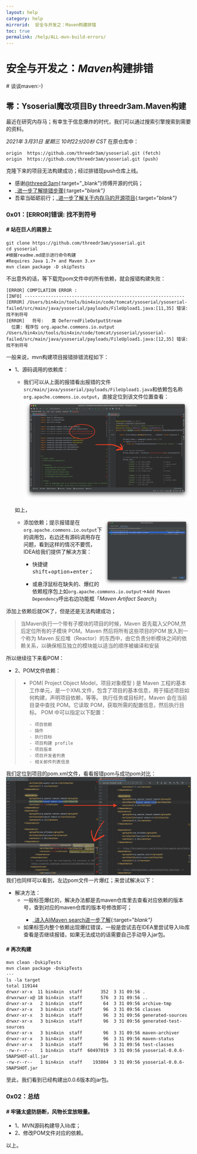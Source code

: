 ```yaml
---
layout: help
category: help
mirrorid:  安全与开发之：Maven构建排错
toc: true
permalink: /help/ALL-mvn-build-errors/
---
```


<h1>安全与开发之：<em>Maven</em>构建排错</h1>
# 谈谈maven:-)

## 零：Ysoserial魔改项目By threedr3am.Maven构建

最近在研究内存马；有幸生于信息爆炸的时代，我们可以通过搜索引擎搜索到需要的资料。

*2021年 3月31日 星期三 10时22分20秒 CST* 在原仓库中：
```
origin  https://github.com/threedr3am/ysoserial.git (fetch)
origin  https://github.com/threedr3am/ysoserial.git (push)
```
克隆下来的项目无法构建成功；经过排错现push仓库上线。

 * 感谢[@threedr3am](https://github.com/threedr3am/){:target="_blank"}师傅开源的代码；
 * _[进一步了解排错步骤](https://about.sentrylab.cn/help/ALL-mvn-build-errors/){:target="_blank"}_ 
 * 吾辈当砥砺前行；_[进一步了解关于内存马的开源项目](https://github.com/Bin4xin/sweet-ysoserial){:target="_blank"}_


### 0x01：[ERROR]错误: 找不到符号

#### # 站在巨人的肩膀上

```
git clone https://github.com/threedr3am/ysoserial.git
cd ysoserial
#根据readme.md提示进行命令构建
#Requires Java 1.7+ and Maven 3.x+
mvn clean package -D skipTests
```

不出意外的话，等下载完pom文件中的所有依赖，就会报错构建失败：

```
[ERROR] COMPILATION ERROR : 
[INFO] -------------------------------------------------------------
[ERROR] /Users/bin4xin/tools/bin4xin/code/tomcat/ysoserial/ysoserial-failed/src/main/java/ysoserial/payloads/FileUpload1.java:[11,35] 错误: 找不到符号
[ERROR]   符号:   类 DeferredFileOutputStream
  位置: 程序包 org.apache.commons.io.output
/Users/bin4xin/tools/bin4xin/code/tomcat/ysoserial/ysoserial-failed/src/main/java/ysoserial/payloads/FileUpload1.java:[12,35] 错误: 找不到符号
```
一般来说，mvn构建项目报错排错流程如下：

- 1、源码调用的依赖库：
    * 我们可以从上面的报错看出报错的文件`src/main/java/ysoserial/payloads/FileUpload1.java`和依赖包名称`org.apache.commons.io.output`，直接定位到该文件位置查看：
![](/static/web-image/all-mvn/mvn-java-code-compared.png)
    
    如上，
    
    <img align="right" src="/static/web-image/all-mvn/mvn-java-code-solved1.png" height="50%" width="50%" />
    
    * 添加依赖；提示报错是在`org.apache.commons.io.output`下的调用包，右边还有源码调用存在问题，看到这样的情况不要慌，IDEA给我们提供了解决方案：
        
        * 快捷键<kbd>shift</kbd>+<kbd>option</kbd>+<kbd>enter</kbd>；
    
        * 或悬浮鼠标在缺失的、爆红的依赖程序包上如`org.apache.commons.io.output`->`Add Maven Dependency`呼出右边功能框「_Maven Artifact Search_」


添加上依赖后就OK了，但是还是无法构建成功；

>当Maven执行一个带有子模块的项目的时候，Maven 首先载入父POM,然后定位所有的子模块 POM。Maven 然后将所有这些项目的POM
>放入到一个称为 Maven 反应堆（Reactor）的东西中，由它负责分析模块之间的依赖关系，以确保相互独立的模块能以适当的顺序被编译和安装

所以继续往下来看POM：

- 2、POM文件依赖：

> - POM( Project Object Model，项目对象模型 ) 是 Maven 工程的基本工作单元，是一个XML文件，包含了项目的基本信息，用于描述项目如何构建，声明项目依赖，等等。
>   执行任务或目标时，Maven 会在当前目录中查找 POM。它读取 POM，获取所需的配置信息，然后执行目标。
>   POM 中可以指定以下配置：
>
>       - 项目依赖
>       - 插件
>       - 执行目标
>       - 项目构建 profile
>       - 项目版本
>       - 项目开发者列表
>       - 相关邮件列表信息

我们定位到项目的pom.xml文件，看看报错pom与成功pom对比：
![](/static/web-image/all-mvn/mvn-build-difference-between-pom.png)
我们也同样可以看到，左边pom文件一片爆红；来尝试解决以下：

- 解决方法：
    * 一般<version>标签爆红的，解决办法都是去maven仓库里去查看对应依赖的版本号，查到对应的maven仓库的版本号修改即可；  
        * _[进入AliMaven search进一步了解](https://maven.aliyun.com/mvn/search){:target="_blank"}_
    * 如果<dependency>标签内整个依赖出现爆红错误，一般是尝试去在IDEA里尝试导入lib库查看是否继续报错，如果无法成功的话需要自己手动导入jar包。
    
    
#### # 再次构建

```
mvn clean -DskipTests
mvn clean package -DskipTests
···
ls -la target
total 119144
drwxr-xr-x  11 bin4xin  staff       352  3 31 09:56 .
drwxrwxr-x@ 18 bin4xin  staff       576  3 31 09:56 ..
drwxr-xr-x   2 bin4xin  staff        64  3 31 09:56 archive-tmp
drwxr-xr-x   3 bin4xin  staff        96  3 31 09:56 classes
drwxr-xr-x   3 bin4xin  staff        96  3 31 09:56 generated-sources
drwxr-xr-x   3 bin4xin  staff        96  3 31 09:56 generated-test-sources
drwxr-xr-x   3 bin4xin  staff        96  3 31 09:56 maven-archiver
drwxr-xr-x   3 bin4xin  staff        96  3 31 09:56 maven-status
drwxr-xr-x   3 bin4xin  staff        96  3 31 09:56 test-classes
-rw-r--r--   1 bin4xin  staff  60497019  3 31 09:56 ysoserial-0.0.6-SNAPSHOT-all.jar
-rw-r--r--   1 bin4xin  staff    193804  3 31 09:56 ysoserial-0.0.6-SNAPSHOT.jar 
```
至此，我们看到已经构建出0.0.6版本的jar包。

### 0x02：总结
#### # 牢骚太盛防肠断，风物长宜放眼量。

- 1、MVN源码构建导入lib库；
- 2、修改POM文件对应的依赖。

以上。
